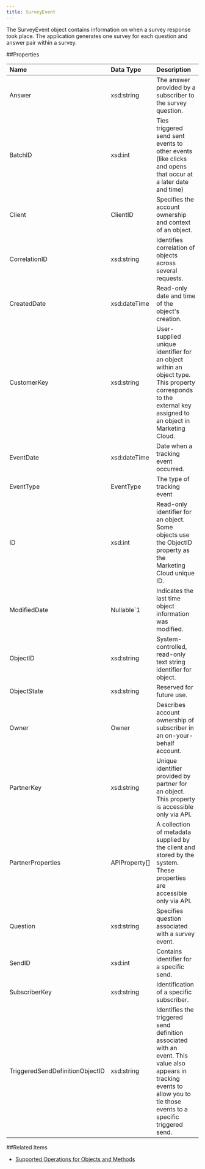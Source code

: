 ```yaml
---
title: SurveyEvent
---
```

The SurveyEvent object contains information on when a survey response took place. The application generates one survey for each question and answer pair within a survey.

##Properties
<table class="table table-hover"> <thead align="left"><tr><th>Name</th><th>Data Type</th><th>Description</th></tr></thead> <tbody><tr><td>Answer</td><td>xsd:string</td><td>The answer provided by a subscriber to the survey question.</td></tr><tr><td>BatchID</td><td>xsd:int</td><td>Ties triggered send sent events to other events (like clicks and opens that occur at a later date and time)</td></tr><tr><td>Client</td><td>ClientID</td><td>Specifies the account ownership and context of an object.</td></tr><tr><td>CorrelationID</td><td>xsd:string</td><td>Identifies correlation of objects across several requests.</td></tr><tr><td>CreatedDate</td><td>xsd:dateTime</td><td>Read-only date and time of the object's creation.</td></tr><tr><td>CustomerKey</td><td>xsd:string</td><td>User-supplied unique identifier for an object within an object type. This property corresponds to the external key assigned to an object in Marketing Cloud.</td></tr><tr><td>EventDate</td><td>xsd:dateTime</td><td>Date when a tracking event occurred.</td></tr><tr><td>EventType</td><td>EventType</td><td>The type of tracking event</td></tr><tr><td>ID</td><td>xsd:int</td><td>Read-only identifier for an object. Some objects use the ObjectID property as the Marketing Cloud unique ID.</td></tr><tr><td>ModifiedDate</td><td>Nullable&#96;1</td><td>Indicates the last time object information was modified.</td></tr><tr><td>ObjectID</td><td>xsd:string</td><td>System-controlled, read-only text string identifier for object.</td></tr><tr><td>ObjectState</td><td>xsd:string</td><td>Reserved for future use.</td></tr><tr><td>Owner</td><td>Owner</td><td>Describes account ownership of subscriber in an on-your-behalf account.</td></tr><tr><td>PartnerKey</td><td>xsd:string</td><td>Unique identifier provided by partner for an object. This property is accessible only via API.</td></tr><tr><td>PartnerProperties</td><td>APIProperty[]</td><td>A collection of metadata supplied by the client and stored by the system. These properties are accessible only via API.</td></tr><tr><td>Question</td><td>xsd:string</td><td>Specifies question associated with a survey event.</td></tr><tr><td>SendID</td><td>xsd:int</td><td>Contains identifier for a specific send.</td></tr><tr><td>SubscriberKey</td><td>xsd:string</td><td>Identification of a specific subscriber.</td></tr><tr><td>TriggeredSendDefinitionObjectID</td><td>xsd:string</td><td>Identifies the triggered send definition associated with an event. This value also appears in tracking events to allow you to tie those events to a specific triggered send.</td></tr></tbody></table>

##Related Items
* [Supported Operations for Objects and Methods](https://developer.salesforce.com/docs/atlas.en-us.mc-apis.meta/mc-apis/supported_operations_for_objects_and_methods.htm)
